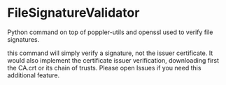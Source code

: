 # FileSignatureValidator
Python command on top of poppler-utils and openssl used to verify file signatures.

this command will simply verify a signature, not the issuer certificate.
It would also implement the certificate issuer verification, downloading first the CA.crt or its chain of trusts.
Please open Issues if you need this additional feature.
